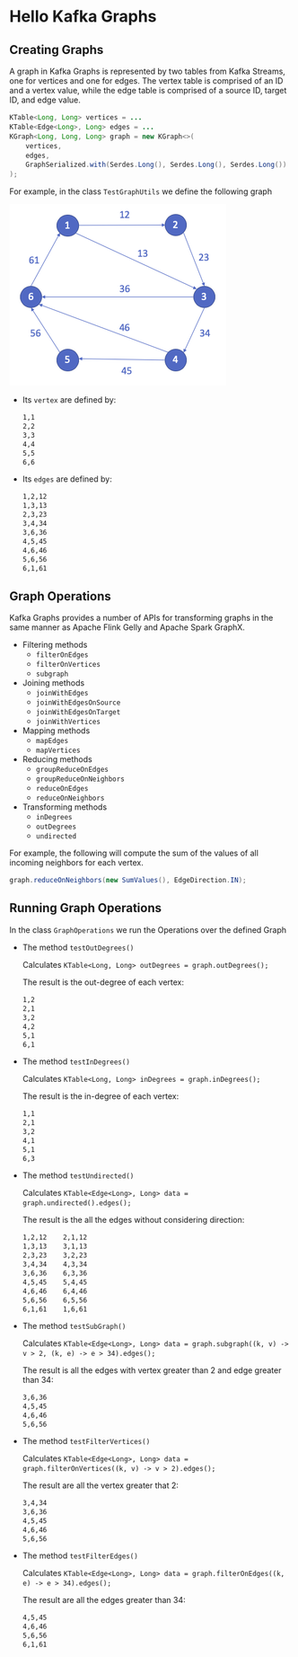 # Hello Kafka Graphs

## Creating Graphs

A graph in Kafka Graphs is represented by two tables from Kafka Streams, one for vertices and one for edges. The vertex table is comprised of an ID and a vertex value, while the edge table is comprised of a source ID, target ID, and edge value.

```java
KTable<Long, Long> vertices = ...
KTable<Edge<Long>, Long> edges = ...
KGraph<Long, Long, Long> graph = new KGraph<>(
    vertices, 
    edges, 
    GraphSerialized.with(Serdes.Long(), Serdes.Long(), Serdes.Long())
);
```

For example, in the class ```TestGraphUtils``` we define the following graph


![Graph](images/Graph.png?raw=true)

- Its ```vertex``` are defined by:
   ```
   1,1
   2,2
   3,3
   4,4
   5,5
   6,6
   ```

- Its ```edges``` are defined by:
   ```
   1,2,12
   1,3,13
   2,3,23
   3,4,34
   3,6,36
   4,5,45
   4,6,46
   5,6,56
   6,1,61
   ```

## Graph Operations

Kafka Graphs provides a number of APIs for transforming graphs in the same manner as Apache Flink Gelly and Apache Spark GraphX.  

- Filtering methods
  - ``filterOnEdges``
  - ``filterOnVertices``
  - ``subgraph``
- Joining methods
  - ``joinWithEdges``
  - ``joinWithEdgesOnSource``
  - ``joinWithEdgesOnTarget``
  - ``joinWithVertices``
- Mapping methods
  - ``mapEdges``
  - ``mapVertices``
- Reducing methods
  - ``groupReduceOnEdges``
  - ``groupReduceOnNeighbors``
  - ``reduceOnEdges``
  - ``reduceOnNeighbors``
- Transforming methods
  - ``inDegrees``
  - ``outDegrees``
  - ``undirected``

For example, the following will compute the sum of the values of all incoming neighbors for each vertex.

```java
graph.reduceOnNeighbors(new SumValues(), EdgeDirection.IN);
```

## Running Graph Operations

In the class ```GraphOperations``` we run the Operations over the defined Graph

- The method ```testOutDegrees()``` 
  
  Calculates ```KTable<Long, Long> outDegrees = graph.outDegrees();```
  
  The result is the out-degree of each vertex:
     ```
     1,2
     2,1
     3,2
     4,2
     5,1
     6,1
     ```

- The method ```testInDegrees()```

  Calculates ```KTable<Long, Long> inDegrees = graph.inDegrees();```

  The result is the in-degree of each vertex:
     ```
     1,1
     2,1
     3,2
     4,1
     5,1
     6,3
     ```

- The method ```testUndirected()```

  Calculates ```KTable<Edge<Long>, Long> data = graph.undirected().edges();```

  The result is the all the edges without considering direction:
     ```
     1,2,12    2,1,12
     1,3,13    3,1,13
     2,3,23    3,2,23
     3,4,34    4,3,34
     3,6,36    6,3,36
     4,5,45    5,4,45
     4,6,46    6,4,46
     5,6,56    6,5,56
     6,1,61    1,6,61
     ```


- The method ```testSubGraph()```

  Calculates ```KTable<Edge<Long>, Long> data = graph.subgraph((k, v) -> v > 2, (k, e) -> e > 34).edges();```

  The result is all the edges with vertex greater than 2 and edge greater than 34:
     ```
     3,6,36
     4,5,45
     4,6,46
     5,6,56
     ```

- The method ```testFilterVertices()```

  Calculates ```KTable<Edge<Long>, Long> data = graph.filterOnVertices((k, v) -> v > 2).edges();```

  The result are all the vertex greater that 2:
    ```
    3,4,34
    3,6,36
    4,5,45
    4,6,46
    5,6,56
    ```


- The method ```testFilterEdges()```

  Calculates ```KTable<Edge<Long>, Long> data = graph.filterOnEdges((k, e) -> e > 34).edges();```

  The result are all the edges greater than 34:
    ```
    4,5,45
    4,6,46
    5,6,56
    6,1,61
    ```